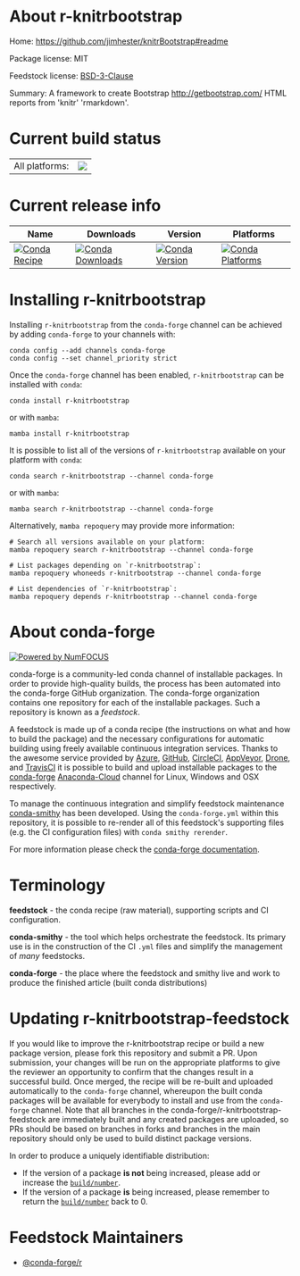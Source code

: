 About r-knitrbootstrap
======================

Home: https://github.com/jimhester/knitrBootstrap#readme

Package license: MIT

Feedstock license: [BSD-3-Clause](https://github.com/conda-forge/r-knitrbootstrap-feedstock/blob/main/LICENSE.txt)

Summary: A framework to create Bootstrap <http://getbootstrap.com/> HTML reports from 'knitr' 'rmarkdown'.

Current build status
====================


<table><tr><td>All platforms:</td>
    <td>
      <a href="https://dev.azure.com/conda-forge/feedstock-builds/_build/latest?definitionId=5754&branchName=main">
        <img src="https://dev.azure.com/conda-forge/feedstock-builds/_apis/build/status/r-knitrbootstrap-feedstock?branchName=main">
      </a>
    </td>
  </tr>
</table>

Current release info
====================

| Name | Downloads | Version | Platforms |
| --- | --- | --- | --- |
| [![Conda Recipe](https://img.shields.io/badge/recipe-r--knitrbootstrap-green.svg)](https://anaconda.org/conda-forge/r-knitrbootstrap) | [![Conda Downloads](https://img.shields.io/conda/dn/conda-forge/r-knitrbootstrap.svg)](https://anaconda.org/conda-forge/r-knitrbootstrap) | [![Conda Version](https://img.shields.io/conda/vn/conda-forge/r-knitrbootstrap.svg)](https://anaconda.org/conda-forge/r-knitrbootstrap) | [![Conda Platforms](https://img.shields.io/conda/pn/conda-forge/r-knitrbootstrap.svg)](https://anaconda.org/conda-forge/r-knitrbootstrap) |

Installing r-knitrbootstrap
===========================

Installing `r-knitrbootstrap` from the `conda-forge` channel can be achieved by adding `conda-forge` to your channels with:

```
conda config --add channels conda-forge
conda config --set channel_priority strict
```

Once the `conda-forge` channel has been enabled, `r-knitrbootstrap` can be installed with `conda`:

```
conda install r-knitrbootstrap
```

or with `mamba`:

```
mamba install r-knitrbootstrap
```

It is possible to list all of the versions of `r-knitrbootstrap` available on your platform with `conda`:

```
conda search r-knitrbootstrap --channel conda-forge
```

or with `mamba`:

```
mamba search r-knitrbootstrap --channel conda-forge
```

Alternatively, `mamba repoquery` may provide more information:

```
# Search all versions available on your platform:
mamba repoquery search r-knitrbootstrap --channel conda-forge

# List packages depending on `r-knitrbootstrap`:
mamba repoquery whoneeds r-knitrbootstrap --channel conda-forge

# List dependencies of `r-knitrbootstrap`:
mamba repoquery depends r-knitrbootstrap --channel conda-forge
```


About conda-forge
=================

[![Powered by
NumFOCUS](https://img.shields.io/badge/powered%20by-NumFOCUS-orange.svg?style=flat&colorA=E1523D&colorB=007D8A)](https://numfocus.org)

conda-forge is a community-led conda channel of installable packages.
In order to provide high-quality builds, the process has been automated into the
conda-forge GitHub organization. The conda-forge organization contains one repository
for each of the installable packages. Such a repository is known as a *feedstock*.

A feedstock is made up of a conda recipe (the instructions on what and how to build
the package) and the necessary configurations for automatic building using freely
available continuous integration services. Thanks to the awesome service provided by
[Azure](https://azure.microsoft.com/en-us/services/devops/), [GitHub](https://github.com/),
[CircleCI](https://circleci.com/), [AppVeyor](https://www.appveyor.com/),
[Drone](https://cloud.drone.io/welcome), and [TravisCI](https://travis-ci.com/)
it is possible to build and upload installable packages to the
[conda-forge](https://anaconda.org/conda-forge) [Anaconda-Cloud](https://anaconda.org/)
channel for Linux, Windows and OSX respectively.

To manage the continuous integration and simplify feedstock maintenance
[conda-smithy](https://github.com/conda-forge/conda-smithy) has been developed.
Using the ``conda-forge.yml`` within this repository, it is possible to re-render all of
this feedstock's supporting files (e.g. the CI configuration files) with ``conda smithy rerender``.

For more information please check the [conda-forge documentation](https://conda-forge.org/docs/).

Terminology
===========

**feedstock** - the conda recipe (raw material), supporting scripts and CI configuration.

**conda-smithy** - the tool which helps orchestrate the feedstock.
                   Its primary use is in the construction of the CI ``.yml`` files
                   and simplify the management of *many* feedstocks.

**conda-forge** - the place where the feedstock and smithy live and work to
                  produce the finished article (built conda distributions)


Updating r-knitrbootstrap-feedstock
===================================

If you would like to improve the r-knitrbootstrap recipe or build a new
package version, please fork this repository and submit a PR. Upon submission,
your changes will be run on the appropriate platforms to give the reviewer an
opportunity to confirm that the changes result in a successful build. Once
merged, the recipe will be re-built and uploaded automatically to the
`conda-forge` channel, whereupon the built conda packages will be available for
everybody to install and use from the `conda-forge` channel.
Note that all branches in the conda-forge/r-knitrbootstrap-feedstock are
immediately built and any created packages are uploaded, so PRs should be based
on branches in forks and branches in the main repository should only be used to
build distinct package versions.

In order to produce a uniquely identifiable distribution:
 * If the version of a package **is not** being increased, please add or increase
   the [``build/number``](https://docs.conda.io/projects/conda-build/en/latest/resources/define-metadata.html#build-number-and-string).
 * If the version of a package **is** being increased, please remember to return
   the [``build/number``](https://docs.conda.io/projects/conda-build/en/latest/resources/define-metadata.html#build-number-and-string)
   back to 0.

Feedstock Maintainers
=====================

* [@conda-forge/r](https://github.com/conda-forge/r/)

